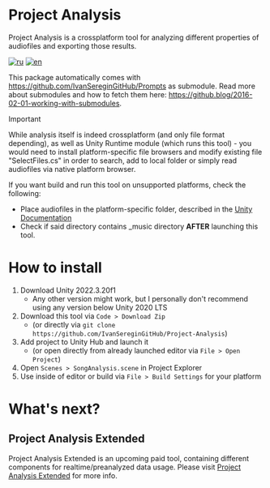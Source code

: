 # Project Analysis
Project Analysis is a crossplatform tool for analyzing different properties of audiofiles and exporting those results.

[![ru](https://img.shields.io/badge/lang-ru-green.svg)](https://github.com/IvanSereginGitHub/Project-Analysis/blob/main/README.ru.md)
[![en](https://img.shields.io/badge/lang-en-red.svg)](https://github.com/IvanSereginGitHub/Project-Analysis/blob/main/README.md)


This package automatically comes with https://github.com/IvanSereginGitHub/Prompts as submodule. Read more about submodules and how to fetch them here: https://github.blog/2016-02-01-working-with-submodules.
> [!IMPORTANT]
> While analysis itself is indeed crossplatform (and only file format depending), as well as Unity Runtime module (which runs this tool) - you would need to install platform-specific file browsers and modify existing file "SelectFiles.cs" in order to search, add to local folder or simply read audiofiles via native platform browser.
> 
> If you want build and run this tool on unsupported platforms, check the following:
> * Place audiofiles in the platform-specific folder, described in the [Unity Documentation](https://docs.unity3d.com/ScriptReference/Application-persistentDataPath.html)
> * Check if said directory contains _music directory **AFTER** launching this tool.


# How to install
1. Download Unity 2022.3.20f1
   * Any other version might work, but I personally don't recommend using any version below Unity 2020 LTS
2. Download this tool via `Code > Download Zip`
   * (or directly via `git clone https://github.com/IvanSereginGitHub/Project-Analysis`)
3. Add project to Unity Hub and launch it
   * (or open directly from already launched editor via `File > Open Project`)
4. Open `Scenes > SongAnalysis.scene` in Project Explorer
5. Use inside of editor or build via `File > Build Settings` for your platform



# What's next?
## Project Analysis Extended
Project Analysis Extended is an upcoming paid tool, containing different components for realtime/preanalyzed data usage.
Please visit [Project Analysis Extended](https://github.com/IvanSereginGitHub/Project-Analysis-Extended) for more info.
